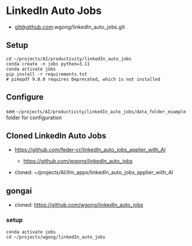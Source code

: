 # LinkedIn Auto Jobs
- git@github.com:wgong/linkedIn_auto_jobs.git


## Setup
```
cd ~/projects/AI/productivity/linkedIn_auto_jobs
conda create -n jobs python=3.11
conda activate jobs
pip install -r requirements.txt
# pikepdf 9.0.0 requires Deprecated, which is not installed
```

## Configure

see `~/projects/AI/productivity/linkedIn_auto_jobs/data_folder_example` folder for configuration

## Cloned LinkedIn Auto Jobs

- https://github.com/feder-cr/linkedIn_auto_jobs_applier_with_AI
    - https://github.com/wgong/linkedIn_auto_jobs

- cloned: ~/projects/AI/llm_apps/linkedIn_auto_jobs_applier_with_AI


## gongai

- cloned: https://github.com/wgong/linkedIn_auto_jobs


### setup
```
conda activate jobs
cd ~/projects/wgong/linkedIn_auto_jobs 

```
